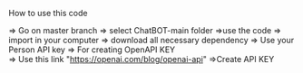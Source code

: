 How to use this code 

  => Go on master branch 
  => select ChatBOT-main folder
  =>use the code
  => import in your computer
  => download all necessary dependency
  => Use your Person API key 
         => For creating OpenAPI KEY   
                  => Use this link  "https://openai.com/blog/openai-api"
                  =>Create API KEY 
  
